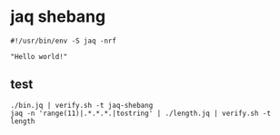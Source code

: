 # jaq shebang

```jq
#!/usr/bin/env -S jaq -nrf

"Hello world!"
```

## test

```shell
./bin.jq | verify.sh -t jaq-shebang
jaq -n 'range(11)|.*.*.*.|tostring' | ./length.jq | verify.sh -t length
```
